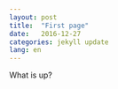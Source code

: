 ```yaml
---
layout: post
title:  "First page"
date:   2016-12-27
categories: jekyll update
lang: en
---
```


What is up?
